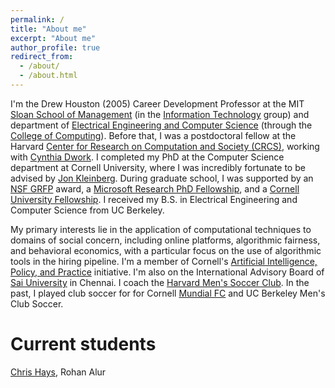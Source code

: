 ```yaml
---
permalink: /
title: "About me"
excerpt: "About me"
author_profile: true
redirect_from: 
  - /about/
  - /about.html
---
```


<p>
I'm the Drew Houston (2005) Career Development Professor at
the MIT
<a href="https://mitsloan.mit.edu/">Sloan School of Management</a>
(in the <a href="https://mitsloan.mit.edu/faculty/academic-groups/information-technology/about-us">Information Technology</a> group) and department of
<a href="http://www.eecs.mit.edu/">Electrical Engineering and Computer Science</a> (through the <a href="https://computing.mit.edu/">College of Computing</a>).
Before that, I was
a postdoctoral fellow at the Harvard
<a href="https://crcs.seas.harvard.edu/">Center for Research on Computation and Society (CRCS)</a>,
working with <a href="https://dwork.seas.harvard.edu/">Cynthia Dwork</a>.
I completed my PhD at the Computer
Science department at Cornell University, where I was incredibly
fortunate to be advised by
<a href="https://www.cs.cornell.edu/home/kleinber/">Jon Kleinberg</a>.
During graduate school, I was supported by an
<a href="https://www.nsfgrfp.org/">NSF GRFP</a>
award, a
<a href="https://www.microsoft.com/en-us/research/academic-program/phd-fellowship-program/">Microsoft Research PhD Fellowship</a>, and a
<a href="https://gradschool.cornell.edu/financial-support/fellowships/new-student-fellowships/">Cornell University Fellowship</a>.
I received my B.S. in
Electrical Engineering and Computer Science from UC Berkeley.</p>

<p>My primary interests lie in the application of computational
techniques to domains of social concern, including online platforms, algorithmic fairness,
and behavioral economics, with a particular focus on the use of
algorithmic tools in the hiring pipeline. I'm a member of Cornell's
<a href="http://aipp.cis.cornell.edu/">Artificial Intelligence, Policy, and
Practice</a> initiative.
I'm also on the International Advisory Board of <a href="https://saiuniversity.edu.in">Sai University</a> in Chennai.
I coach the <a href="https://thehub.college.harvard.edu/organization/harvard-men-s-soccer-club">Harvard Men's Soccer Club</a>.
In the past, I played club soccer for
for Cornell <a href="https://cornellmundialfc.weebly.com/">Mundial FC</a> and UC Berkeley Men's Club Soccer.
</p>

Current students
======
<a href="https://johnchrishays.com/">Chris Hays</a>, Rohan Alur
